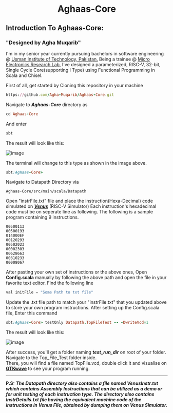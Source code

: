 <h1 align="center"> Aghaas-Core </h1>


## Introduction To Aghaas-Core:

### "Designed by Agha Muqarib"

I'm in my senior year currently pursuing bachelors in software engineering @ [Usman Institute of Technology, Pakistan.](https://www.uit.edu/) Being a trainee @ [Micro Electronics Research Lab](https://github.com/merledu), I've designed a parameterized, RISC-V, 32-bit, Single Cycle Core(supporting I Type) using Functional Programming in Scala and Chisel.

First of all, get started by Cloning this repository in your machine
```ruby
https://github.com/Agha-Muqarib/Aghaas-Core.git
```

Navigate to ***Aghaas-Core*** directory as
```ruby
cd Aghaas-Core
```

And enter
```ruby
sbt
```

The result will look like this:

![image](https://user-images.githubusercontent.com/51242857/137596628-4a009c08-7c00-4ab9-9b5a-4209f5a89005.png)


The terminal will change to this type as shown in the image above.
```ruby
sbt:Aghaas-Core>
```

Navigate to Datapath Directory via

```
Aghaas-Core/src/main/scala/Datapath
```

Open  "instrFile.txt" file and place the instruction(Hexa-Decimal) code simulated on ***[Venus](https://www.kvakil.me/venus/)*** (RISC-V Simulator)
Each instruction's hexadecimal code must be on seperate line as following. The following is a sample program containing 9 instructions.
```
00500113
00500193
014000EF
00120293
00502023
00002303
00628663
00310233
00008067
```

After pasting your own set of instructions or the above ones, Open **Config.scala**  manually by following the above path and open the file in your favorite text editor. Find the following line
``` python
val initFile = "Some Path to txt file"
```

Update the .txt file path to match your "instrFile.txt" that you updated above to store your own program instructions.
After setting up the Config.scala file, Enter this command
```ruby
sbt:Aghaas-Core> testOnly Datapath.TopFileTest -- -DwriteVcd=1
```
The result will look like this:

![image](https://user-images.githubusercontent.com/51242857/137596689-ddd16462-3a85-4979-93d2-011241a1a856.png)

After success, you'll get a folder naming ***test_run_dir*** on root of your folder. Navigate to the Top_File_Test folder inside.\
There, you will find a file named TopFile.vcd, double click it and visualise on **[GTKwave](https://sourceforge.net/projects/gtkwave/)** to see your program running.

-------------------------------------------------------------------------


**P.S:** ***The Datapath directory also contains a file named VenusInstr.txt which contains Assembly Instructions that can be utilized as a demo or for unit testing of each instruction type. The directory also contains InstrDetails.txt file having the equivalent machine code of the instructions in Venus File, obtained by dumping them on Venus Simulator.***


